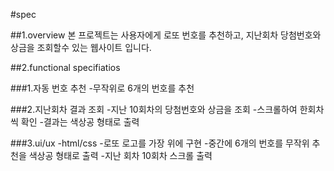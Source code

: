 #spec

##1.overview
본 프로젝트는 사용자에게 로또 번호를 추천하고, 지난회차 당첨번호와 상금을 조회할수 있는 웹사이트 입니다.

##2.functional specifiatios

###1.자동 번호 추천
-무작위로 6개의 번호를 추천 

###2.지난회차 결과 조회
-지난 10회차의 당첨번호와 상금을 조회
-스크롤하여 한회차씩 확인 
-결과는 색상공 형태로 출력

###3.ui/ux
-html/css
-로또 로고를 가장 위에 구현
-중간에 6개의 번호를 무작위 추천을 색상공 형태로 출력
-지난 회차 10회차 스크롤 출력


























